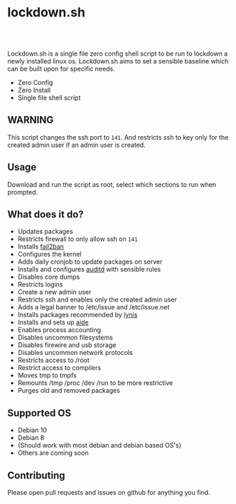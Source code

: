 # lockdown.sh
<br/>
<br/>

Lockdown.sh is a single file zero config shell script to be run to lockdown a newly installed linux os. Lockdown.sh aims to set a sensible baseline which can be built upon for specific needs.

- Zero Config
- Zero Install
- Single file shell script

## WARNING
This script changes the ssh port to `141`. And restricts ssh to key only for the created admin user if an admin user is created.

## Usage
Download and run the script as root, select which sections to run when prompted.


## What does it do?
- Updates packages
- Restricts firewall to only allow ssh on `141`
- Installs [fail2ban](https://www.fail2ban.org)
- Configures the kernel
- Adds daily cronjob to update packages on server
- Installs and configures [auditd](https://linux.die.net/man/8/auditd) with sensible rules
- Disables core dumps
- Restricts logins
- Create a new admin user
- Restricts ssh and enables only the created admin user
- Adds a legal banner to /etc/issue and /etc/issue.net
- Installs packages recommended by [lynis](https://github.com/CISOfy/lynis)
- Installs and sets up [aide](https://github.com/aide/aide)
- Enables process accounting
- Disables uncommon filesystems
- Disables firewire and usb storage
- Disables uncommon network protocols
- Restricts access to /root 
- Restrict access to compilers
- Moves tmp to tmpfs
- Remounts /tmp /proc /dev /run to be more restrictive
- Purges old and removed packages

## Supported OS
- Debian 10
- Debian 8
- (Should work with most debian and debian based OS's)
- Others are coming soon

## Contributing
Please open pull requests and issues on github for anything you find. 
